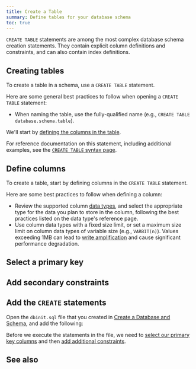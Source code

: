 ```yaml
---
title: Create a Table
summary: Define tables for your database schema
toc: true
---
```


`CREATE TABLE` statements are among the most complex database schema creation statements. They contain explicit column definitions and constraints, and can also contain index definitions.

## Creating tables

To create a table in a schema, use a `CREATE TABLE` statement.

Here are some general best practices to follow when opening a `CREATE TABLE` statement:

- When naming the table, use the fully-qualified name (e.g., `CREATE TABLE database.schema.table`).

We'll start by [defining the columns in the table](#defining-columns).

For reference documentation on this statement, including additional examples, see the [`CREATE TABLE` syntax page](create-table.html).

## Define columns

To create a table, start by defining columns in the `CREATE TABLE` statement.

Here are some best practices to follow when defining a column:

- Review the supported column [data types](data-types.html), and select the appropriate type for the data you plan to store in the column, following the best practices listed on the data type's reference page.
- Use column data types with a fixed size limit, or set a maximum size limit on column data types of variable size (e.g., `VARBIT(n)`). Values exceeding 1MB can lead to [write amplification](https://en.wikipedia.org/wiki/Write_amplification) and cause significant performance degradation.  

## Select a primary key



## Add secondary constraints



## Add the `CREATE` statements

Open the `dbinit.sql` file that you created in [Create a Database and Schema](schema-design-database-schema.html), and add the following:

Before we execute the statements in the file, we need to [select our primary key columns](schema-design-primary-key.html) and then [add additional constraints](schema-design-constraints.html).

## See also


